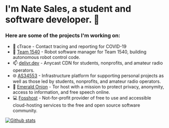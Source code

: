 # I'm Nate Sales, a student and software developer. 👋

### Here are some of the projects I'm working on:
- 📍 cTrace - Contact tracing and reporting for COVID-19
- 🤖 [Team 1540](https://team1540.org) - Robot software manager for Team 1540, building autonomous robot control code.
- 📫 [delivr.dev](https://delivr.dev/) - Anycast CDN for students, nonprofits, and amateur radio operators.
- 🌐 [AS34553](https://natesales.net/network) - Infrastructure platform for supporting personal projects as well as those led by students, nonprofits, and amateur radio operators.
- 🧅 [Emerald Onion](https://emeraldonion.org) - Tor host with a mission to protect privacy, anonymity, access to information, and free speech online.
- 💻 [Fosshost](https://fosshost.org) - Not-for-profit provider of free to use and accessible cloud-hosting services to the free and open source software community. 

[![Github stats](https://github-readme-stats.vercel.app/api?username=natesales&show_icons=true&count_private=true&theme=tokyonight)](https://github.com/anuraghazra/github-readme-stats)
